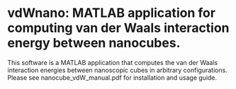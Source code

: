 # vdWnano: MATLAB application for computing van der Waals interaction energy between nanocubes.

This software is a MATLAB application that computes the van der Waals interaction energies between nanoscopic cubes in arbitrary configurations. Please see nanocube_vdW_manual.pdf for installation and usage guide.
